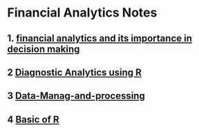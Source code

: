# Financial Analytics Notes

## 1. [financial analytics and its importance in decision making](https://www.kaggle.com/code/devamin/overview-of-financial-analytics-and-its-importance)

## 2 [Diagnostic Analytics using R](https://www.kaggle.com/code/devamin/diagnostic-analytics-using-r)

## 3 [Data-Manag-and-processing](https://www.kaggle.com/code/devamin/data-manag-and-processing)

## 4 [Basic of R](https://www.kaggle.com/code/devamin/learn-r-programming)

